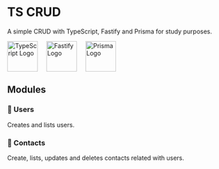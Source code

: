 # TS CRUD

A simple CRUD with TypeScript, Fastify and Prisma for study purposes.

<div style="display: flex; flex-direction: row; gap: 20px;">
  <img src="https://cdn.jsdelivr.net/gh/devicons/devicon@latest/icons/typescript/typescript-original.svg" alt="TypeScript Logo" style="height: 70px; width:70px;" />
  <img src="https://cdn.jsdelivr.net/gh/devicons/devicon@latest/icons/fastify/fastify-plain.svg" alt=" Fastify Logo" style="height: 70px; width:70px;" />
  <img src="https://cdn.jsdelivr.net/gh/devicons/devicon@latest/icons/prisma/prisma-original.svg" alt="Prisma Logo" style="height: 70px; width:70px;" />
</div>

## Modules

### 👥 Users

Creates and lists users.

### 📒 Contacts

Create, lists, updates and deletes contacts related with users.
